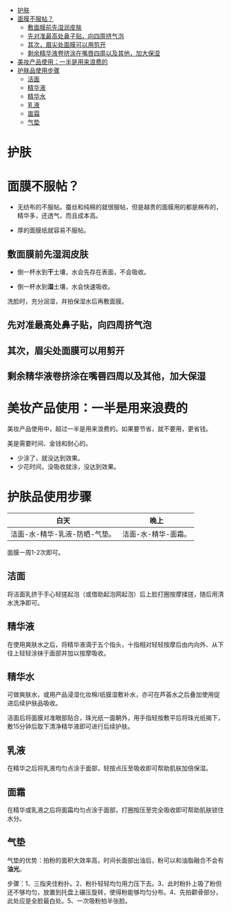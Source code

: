 <!-- TOC -->

- [护肤](#护肤)
- [面膜不服帖？](#面膜不服帖)
  - [敷面膜前先湿润皮肤](#敷面膜前先湿润皮肤)
  - [先对准最高处鼻子贴，向四周挤气泡](#先对准最高处鼻子贴向四周挤气泡)
  - [其次，眉尖处面膜可以用剪开](#其次眉尖处面膜可以用剪开)
  - [剩余精华液卷挤涂在嘴唇四周以及其他，加大保湿](#剩余精华液卷挤涂在嘴唇四周以及其他加大保湿)
- [美妆产品使用：一半是用来浪费的](#美妆产品使用一半是用来浪费的)
- [护肤品使用步骤](#护肤品使用步骤)
  - [洁面](#洁面)
  - [精华液](#精华液)
  - [精华水](#精华水)
  - [乳液](#乳液)
  - [面霜](#面霜)
  - [气垫](#气垫)

<!-- /TOC -->


# 护肤




# 面膜不服帖？

- 无纺布的不服帖。蚕丝和纯棉的就很服帖，但是越贵的面膜用的都是棉布的，精华多，还透气，而且成本高。

- 厚的面膜纸就容易不服帖。


## 敷面膜前先湿润皮肤

- 倒一杯水到**干**土壤，水会先存在表面，不会吸收。

- 倒一杯水到**湿**土壤，水会快速吸收。

洗脸时，充分润湿，并拍保湿水后再敷面膜。

## 先对准最高处鼻子贴，向四周挤气泡

## 其次，眉尖处面膜可以用剪开

## 剩余精华液卷挤涂在嘴唇四周以及其他，加大保湿







# 美妆产品使用：一半是用来浪费的


美妆产品使用中，超过一半是用来浪费的。如果要节省，就不要用，更省钱。

美是需要时间、金钱和耐心的。

- 少涂了，就没达到效果。
- 少花时间，没吸收就涂，没达到效果。





# 护肤品使用步骤

白天|晚上
---|---
洁面-水-精华-乳液-防晒-气垫。|洁面-水-精华-面霜。


面膜一周1-2次即可。




## 洁面

将洁面乳挤于手心轻搓起泡（或借助起泡网起泡）后上脸打圈按摩揉搓，随后用清水洗净即可。

## 精华液

在使用爽肤水之后，将精华液滴于五个指头，十指相对轻轻按摩后由内向外、从下往上轻轻涂抹于面部并加以按摩吸收。

## 精华水

可做爽肤水，或用产品浸湿化妆棉/纸膜湿敷补水，亦可在芦荟水之后叠加使用促进后续护肤品吸收。

洁面后将面膜对准眼部贴合，珠光纸一面朝外，用手指轻按敷平后将珠光纸揭下，敷15分钟后取下清净精华液即可进行后续护肤。
## 乳液

在精华之后将乳液均匀点涂于面部，轻按点压至吸收即可帮助肌肤加倍保湿。


## 面霜

在精华或乳液之后将面霜均匀点涂于面部，打圈按压至完全吸收即可帮助肌肤锁住水分。

## 气垫

气垫的优势：拍粉的面积大效率高，时间长面部出油后，粉可以和油脂融合不会有**油光**。

步骤：1、三指夹住粉扑。2、粉扑轻轻均匀用力压下去。3、此时粉扑上吸了粉但还不够均匀，放置到托盘上碾压旋转，使得粉能够均匀分布。4、先拍颧骨部分，此处应是全脸最白处。5、一次吸粉拍半张脸。